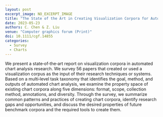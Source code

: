 ```yaml
---
layout: post
excerpt_image: NO_EXCERPT_IMAGE
title: "The State of the Art in Creating Visualization Corpora for Automated Chart Analysis"
date: 2023-05-23
authors: C. Chen & Z. Liu
venue: "Computer graphics forum (Print)"
doi: 10.1111/cgf.14855
categories:
  - Survey
  - Charts
---
```

We present a state‐of‐the‐art report on visualization corpora in automated chart analysis research. We survey 56 papers that created or used a visualization corpus as the input of their research techniques or systems. Based on a multi‐level task taxonomy that identifies the goal, method, and outputs of automated chart analysis, we examine the property space of existing chart corpora along five dimensions: format, scope, collection method, annotations, and diversity. Through the survey, we summarize common patterns and practices of creating chart corpora, identify research gaps and opportunities, and discuss the desired properties of future benchmark corpora and the required tools to create them.
